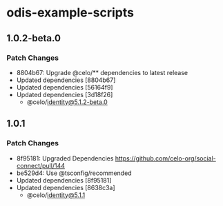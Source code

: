 # odis-example-scripts

## 1.0.2-beta.0

### Patch Changes

- 8804b67: Upgrade @celo/\*\* dependencies to latest release
- Updated dependencies [8804b67]
- Updated dependencies [56164f9]
- Updated dependencies [3d18f26]
  - @celo/identity@5.1.2-beta.0

## 1.0.1

### Patch Changes

- 8f95181: Upgraded Dependencies https://github.com/celo-org/social-connect/pull/144
- be529d4: Use @tsconfig/recommended
- Updated dependencies [8f95181]
- Updated dependencies [8638c3a]
  - @celo/identity@5.1.1
